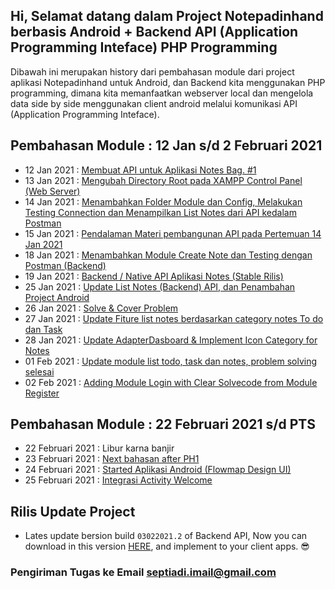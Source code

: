 ## Hi, Selamat datang dalam Project Notepadinhand berbasis Android + Backend API (Application Programming Inteface) PHP Programming
Dibawah ini merupakan history dari pembahasan module dari project aplikasi Notepadinhand untuk Android, dan Backend kita menggunakan PHP programming, dimana kita memanfaatkan webserver local dan mengelola data side by side menggunakan client android melalui komunikasi API (Application Programming Inteface).

## Pembahasan Module : 12 Jan s/d 2 Februari 2021
* 12 Jan 2021 : <a href="https://github.com/eljitech/notepadinhand/wiki/History-12-Januari---2-Februari-2021#12-jan-2021--membuat-api-untuk-aplikasi-notes-bag-1">Membuat API untuk Aplikasi Notes Bag. #1</a>
* 13 Jan 2021 : <a href="https://github.com/eljitech/notepadinhand/wiki/History-12-Januari---2-Februari-2021#13-jan-2021--mengubah-directory-root-pada-xampp-control-panel-web-server">Mengubah Directory Root pada XAMPP Control Panel (Web Server)</a>
* 14 Jan 2021 : <a href="https://github.com/eljitech/notepadinhand/wiki/History-12-Januari---2-Februari-2021#14-jan-2021--menambahkan-folder-module-dan-config-melakukan-testing-connection-dan-menampilkan-list-notes-dari-api-kedalam-postman">Menambahkan Folder Module dan Config, Melakukan Testing Connection dan Menampilkan List Notes dari API kedalam Postman</a>
* 15 Jan 2021 : <a href="https://github.com/eljitech/notepadinhand/wiki/History-12-Januari---2-Februari-2021#15-jan-2021--pendalaman-materi-pembangunan-api-pada-pertemuan-14-jan-2021">Pendalaman Materi pembangunan API pada Pertemuan 14 Jan 2021</a>
* 18 Jan 2021 : <a href="https://github.com/eljitech/notepadinhand/wiki/History-12-Januari---2-Februari-2021#18-jan-2021--menambahkan-module-create-note-dan-testing-dengan-postman-backend">Menambahkan Module Create Note dan Testing dengan Postman (Backend)</a>
* 19 Jan 2021 : <a href="https://github.com/eljitech/notepadinhand/wiki/History-12-Januari---2-Februari-2021#19-jan-2021--backend--native-api-aplikasi-notes-stable-rilis">Backend / Native API Aplikasi Notes (Stable Rilis)</a>
* 25 Jan 2021 : <a href="https://github.com/eljitech/notepadinhand/wiki/History-12-Januari---2-Februari-2021#25-jan-2021--update-list-notes-backend-api-dan-penambahan-project-android">Update List Notes (Backend) API, dan Penambahan Project Android</a>
* 26 Jan 2021 : <a href="https://github.com/eljitech/notepadinhand/wiki/History-12-Januari---2-Februari-2021#26-jan-2021--solve--cover-problem">Solve & Cover Problem</a>
* 27 Jan 2021 : <a href="https://github.com/eljitech/notepadinhand/wiki/History-12-Januari---2-Februari-2021#27-jan-2021--update-fiture-list-notes-berdasarkan-category-notes-to-do-dan-task">Update Fiture list notes berdasarkan category notes To do dan Task</a>
* 28 Jan 2021 : <a href="https://github.com/eljitech/notepadinhand/wiki/History-12-Januari---2-Februari-2021#28-jan-2021--update-adapterdasboard--implement-icon-category-for-notes">Update AdapterDasboard & Implement Icon Category for Notes</a>
* 01 Feb 2021 : <a href="https://github.com/eljitech/notepadinhand/wiki/History-12-Januari---2-Februari-2021#01-feb-2021--update-module-list-todo-task-dan-notes-problem-solving-selesai">Update module list todo, task dan notes, problem solving selesai</a>
* 02 Feb 2021 : <a href="https://github.com/eljitech/notepadinhand/wiki/History-12-Januari---2-Februari-2021#02-feb-2021--adding-module-login-with-clear-solvecode-from-module-register">Adding Module Login with Clear Solvecode from Module Register</a>

## Pembahasan Module : 22 Februari 2021 s/d PTS
* 22 Februari 2021 : Libur karna banjir
* 23 Februari 2021 : <a href="https://github.com/eljitech/notepadinhand/wiki/History-22-Februari-2021-s-d-PTS#23-februari-2021--next-bahasan-after-ph1">Next bahasan after PH1</a>
* 24 Februari 2021 : <a href="https://github.com/eljitech/notepadinhand/wiki/History-22-Februari-2021-s-d-PTS#24-februari-2021--started-aplikasi-android">Started Aplikasi Android (Flowmap Design UI)</a>
* 25 Februari 2021 : <a href="https://github.com/eljitech/notepadinhand/wiki/History-22-Februari-2021-s-d-PTS#25-februari-2021--integrasi-activity-welcome">Integrasi Activity Welcome</a>

## Rilis Update Project
<!-- * <a href="https://github.com/eljitech/notepadinhand/releases/tag/150121.2">Pertemuan Terakhir 15 Januari 2021</a> : Update project Native API sudah dapat menampilkan output dari request yang diminta oleh client melalui Postman app. (<i>Unstable</i>) -->

<!-- * <a href="https://github.com/eljitech/notepadinhand/releases/tag/190121.2">Stable Rilis Backend Aplikasi Notes</a> : Ready for develop with client apps. (<b>Stable Now, Download and install in your local server</b>) -->

* Lates update bersion build `03022021.2` of Backend API, Now you can download in this version <a href="https://github.com/eljitech/notepadinhand/releases/tag/03022021.2">HERE</a>, and implement to your client apps. 😎

### Pengiriman Tugas ke Email septiadi.imail@gmail.com
